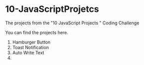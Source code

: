 # 10-JavaScriptProjetcs
The projects from the "10 JavaScript Projects " Coding Challenge

You can find the projects here.

1. Hamburger Button
2. Toast Notification
3. Auto Write Text
4. 
